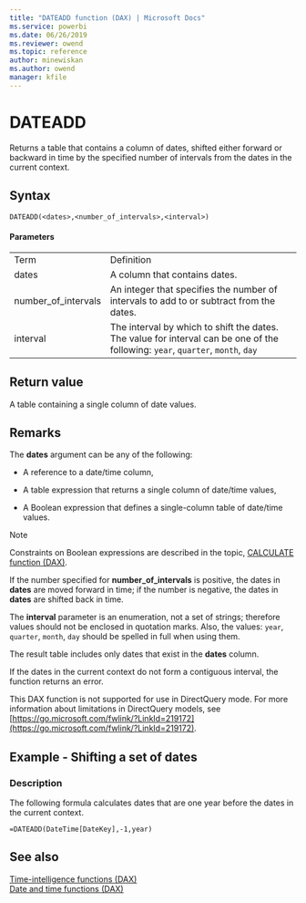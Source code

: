 ```yaml
---
title: "DATEADD function (DAX) | Microsoft Docs"
ms.service: powerbi 
ms.date: 06/26/2019
ms.reviewer: owend
ms.topic: reference
author: minewiskan
ms.author: owend
manager: kfile
---
```

# DATEADD
Returns a table that contains a column of dates, shifted either forward or backward in time by the specified number of intervals from the dates in the current context.  
  
## Syntax  
  
```dax
DATEADD(<dates>,<number_of_intervals>,<interval>)  
```
  
#### Parameters  
  
|||  
|-|-|  
|Term|Definition|  
|dates|A column that contains dates.|  
|number_of_intervals|An integer that specifies the number of intervals to add to or subtract from the dates.|  
|interval|The interval by which to shift the dates. The value for interval can be one of the following: `year`, `quarter`, `month`, `day`|  
  
## Return value  
A table containing a single column of date values.  
  
## Remarks  
The **dates** argument can be any of the following:  
  
-   A reference to a date/time column,  
  
-   A table expression that returns a single column of date/time values,  
  
-   A Boolean expression that defines a single-column table of date/time values.  
  
> [!NOTE]  
> Constraints on Boolean expressions are described in the topic, [CALCULATE function &#40;DAX&#41;](calculate-function-dax.md).  
  
If the number specified for **number_of_intervals** is positive, the dates in **dates** are moved forward in time; if the number is negative, the dates in **dates** are shifted back in time.  
  
The **interval** parameter is an enumeration, not a set of strings; therefore values should not be enclosed in quotation marks. Also, the values: `year`, `quarter`, `month`, `day` should be spelled in full when using them.  
  
The result table includes only dates that exist in the **dates** column.  

If the dates in the current context do not form a contiguous interval, the function returns an error.
  
This DAX function is not supported for use in DirectQuery mode. For more information about limitations in DirectQuery models, see  [https://go.microsoft.com/fwlink/?LinkId=219172](https://go.microsoft.com/fwlink/?LinkId=219172).  
  
## Example - Shifting a set of dates  
  
### Description  
The following formula calculates dates that are one year before the dates in the current context.  

```dax
=DATEADD(DateTime[DateKey],-1,year)  
```
  
## See also  
[Time-intelligence functions &#40;DAX&#41;](time-intelligence-functions-dax.md)  
[Date and time functions &#40;DAX&#41;](date-and-time-functions-dax.md)  
 
  
